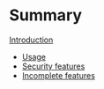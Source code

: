 # Summary

[Introduction](./README.md)

- [Usage](./usage.md)
- [Security features](./security_features.md)
- [Incomplete features](./todos.md)
